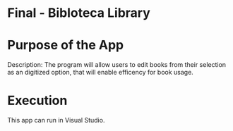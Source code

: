 # Final - Bibloteca Library 

# Purpose of the App 

Description: The program will allow users to edit books from their selection
as an digitized option, that will enable efficency for book usage. 

# Execution
This app can run in Visual Studio.
